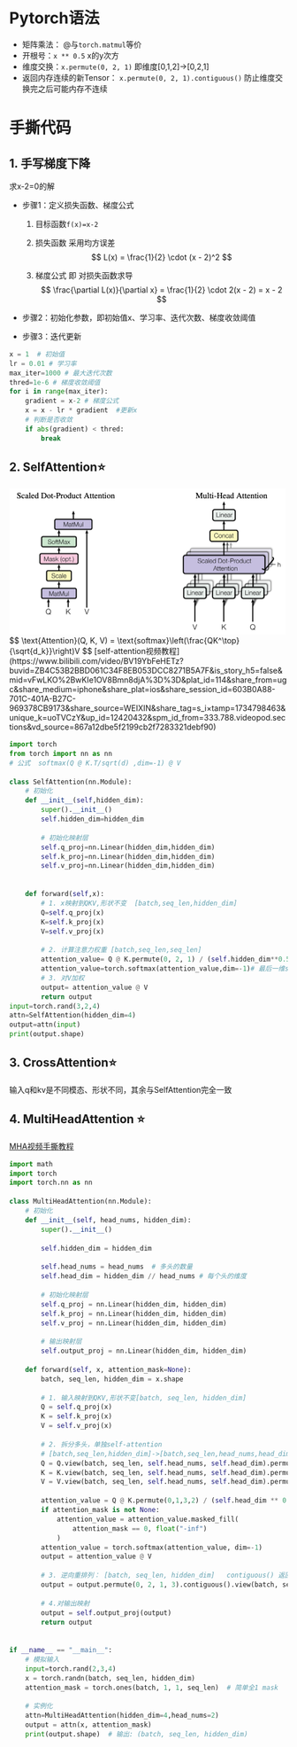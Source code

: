# Pytorch语法

- 矩阵乘法： @与`torch.matmul`等价
- 开根号：`x ** 0.5`   x的y次方
- 维度交换：`x.permute(0, 2, 1)`   即维度[0,1,2]->[0,2,1]
- 返回内存连续的新Tensor： `x.permute(0, 2, 1).contiguous()`    防止维度交换完之后可能内存不连续

# 手撕代码

## 1. 手写梯度下降 

求x-2=0的解

- 步骤1：定义损失函数、梯度公式   

  1. 目标函数`f(x)=x-2`

  2. 损失函数  采用均方误差
     $$
     L(x) = \frac{1}{2} \cdot (x - 2)^2
     $$

  3. 梯度公式  即 对损失函数求导
     $$
     \frac{\partial L(x)}{\partial x} = \frac{1}{2} \cdot 2(x - 2) = x - 2
     $$

- 步骤2：初始化参数，即初始值x、学习率、迭代次数、梯度收敛阈值

- 步骤3：迭代更新

```python
x = 1  # 初始值
lr = 0.01 # 学习率
max_iter=1000 # 最大迭代次数
thred=1e-6 # 梯度收敛阈值
for i in range(max_iter):
    gradient = x-2 # 梯度公式
    x = x - lr * gradient  #更新x
    # 判断是否收敛
    if abs(gradient) < thred:
        break
```



## 2. SelfAttention⭐️

<img src="./assets/mha.jpg" alt="img" style="zoom:50%;" />
$$
\text{Attention}(Q, K, V) = \text{softmax}\left(\frac{QK^\top}{\sqrt{d_k}}\right)V
$$
[self-attention视频教程](https://www.bilibili.com/video/BV19YbFeHETz?buvid=ZB4C53B2BBD061C34F8EB053DCC8271B5A7F&is_story_h5=false&mid=vFwLKO%2BwKIe1OV8Bmn8djA%3D%3D&plat_id=114&share_from=ugc&share_medium=iphone&share_plat=ios&share_session_id=603B0A88-701C-401A-B27C-969378CB9173&share_source=WEIXIN&share_tag=s_i&timestamp=1734798463&unique_k=uoTVCzY&up_id=12420432&spm_id_from=333.788.videopod.sections&vd_source=867a12dbe5f2199cb2f7283321debf90)

```python
import torch
from torch import nn as nn 
# 公式  softmax(Q @ K.T/sqrt(d) ,dim=-1) @ V

class SelfAttention(nn.Module):
    # 初始化
    def __init__(self,hidden_dim):
        super().__init__()
        self.hidden_dim=hidden_dim
        
        # 初始化映射层
        self.q_proj=nn.Linear(hidden_dim,hidden_dim)
        self.k_proj=nn.Linear(hidden_dim,hidden_dim)
        self.v_proj=nn.Linear(hidden_dim,hidden_dim)
        
    
    def forward(self,x):
        # 1. x映射到QKV,形状不变  [batch,seq_len,hidden_dim]
        Q=self.q_proj(x)
        K=self.k_proj(x)
        V=self.v_proj(x)
        
        # 2. 计算注意力权重 [batch,seq_len,seq_len]
        attention_value= Q @ K.permute(0, 2, 1) / (self.hidden_dim**0.5) # 除以根号d
        attention_value=torch.softmax(attention_value,dim=-1)# 最后一维softmax
        # 3. 对V加权
        output= attention_value @ V
        return output
input=torch.rand(3,2,4)
attn=SelfAttention(hidden_dim=4)
output=attn(input)
print(output.shape)
```

## 3. CrossAttention⭐️

输入q和kv是不同模态、形状不同，其余与SelfAttention完全一致

## 4. MultiHeadAttention ⭐️

[MHA视频手撕教程](https://www.bilibili.com/video/BV19mxdeBEbu/?buvid=ZB4C53B2BBD061C34F8EB053DCC8271B5A7F&is_story_h5=false&mid=vFwLKO%2BwKIe1OV8Bmn8djA%3D%3D&p=1&plat_id=114&share_from=ugc&share_medium=iphone&share_plat=ios&share_session_id=603B0A88-701C-401A-B27C-969378CB9173&share_source=WEIXIN&share_tag=s_i&timestamp=1734798463&unique_k=uoTVCzY&up_id=12420432)

```python
import math
import torch
import torch.nn as nn

class MultiHeadAttention(nn.Module):
    # 初始化
    def __init__(self, head_nums, hidden_dim):
        super().__init__()
        
        self.hidden_dim = hidden_dim 

        self.head_nums = head_nums  # 多头的数量
        self.head_dim = hidden_dim // head_nums # 每个头的维度

        # 初始化映射层
        self.q_proj = nn.Linear(hidden_dim, hidden_dim)
        self.k_proj = nn.Linear(hidden_dim, hidden_dim)
        self.v_proj = nn.Linear(hidden_dim, hidden_dim)

        # 输出映射层
        self.output_proj = nn.Linear(hidden_dim, hidden_dim)

    def forward(self, x, attention_mask=None):
        batch, seq_len, hidden_dim = x.shape

        # 1. 输入映射到QKV,形状不变[batch, seq_len, hidden_dim]
        Q = self.q_proj(x)
        K = self.k_proj(x)
        V = self.v_proj(x)

        # 2. 拆分多头，单独self-attention
        # [batch,seq_len,hidden_dim]->[batch,seq_len,head_nums,head_dim]-> [batch,head_nums,seq_len,head_dim]
        Q = Q.view(batch, seq_len, self.head_nums, self.head_dim).permute(0, 2, 1, 3)
        K = K.view(batch, seq_len, self.head_nums, self.head_dim).permute(0, 2, 1, 3)
        V = V.view(batch, seq_len, self.head_nums, self.head_dim).permute(0, 2, 1, 3)
        
        attention_value = Q @ K.permute(0,1,3,2) / (self.head_dim ** 0.5)
        if attention_mask is not None:
            attention_value = attention_value.masked_fill(
                attention_mask == 0, float("-inf")
            )
        attention_value = torch.softmax(attention_value, dim=-1)
        output = attention_value @ V

        # 3. 逆向重排列： [batch, seq_len, hidden_dim]   contiguous() 返回一个新的内存连续的Tensor
        output = output.permute(0, 2, 1, 3).contiguous().view(batch, seq_len, self.hidden_dim)

        # 4.对输出映射
        output = self.output_proj(output)
        return output


if __name__ == "__main__":
    # 模拟输入
    input=torch.rand(2,3,4)
    x = torch.randn(batch, seq_len, hidden_dim)
    attention_mask = torch.ones(batch, 1, 1, seq_len)  # 简单全1 mask

    # 实例化
    attn=MultiHeadAttention(hidden_dim=4,head_nums=2)
    output = attn(x, attention_mask)
    print(output.shape)  # 输出: (batch, seq_len, hidden_dim)
```